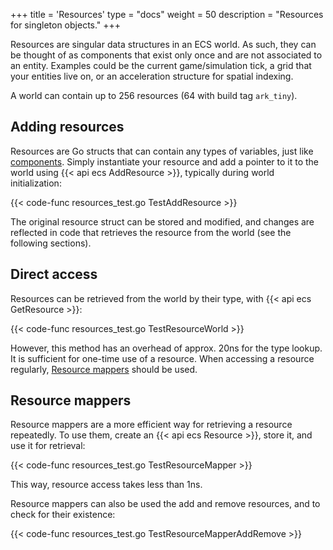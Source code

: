 +++
title = 'Resources'
type = "docs"
weight = 50
description = "Resources for singleton objects."
+++

Resources are singular data structures in an ECS world.
As such, they can be thought of as components that exist only once and are not associated to an entity.
Examples could be the current game/simulation tick, a grid that your entities live on,
or an acceleration structure for spatial indexing.

A world can contain up to 256 resources (64 with build tag `ark_tiny`).

## Adding resources

Resources are Go structs that can contain any types of variables, just like [components](../concepts/#components).
Simply instantiate your resource and add a pointer to it to the world using {{< api ecs AddResource >}},
typically during world initialization:

{{< code-func resources_test.go TestAddResource >}}

The original resource struct can be stored and modified,
and changes are reflected in code that retrieves the resource from the world (see the following sections).

## Direct access

Resources can be retrieved from the world by their type, with {{< api ecs GetResource >}}:

{{< code-func resources_test.go TestResourceWorld >}}

However, this method has an overhead of approx. 20ns for the type lookup.
It is sufficient for one-time use of a resource.
When accessing a resource regularly, [Resource mappers](#resource-mappers) should be used.

## Resource mappers

Resource mappers are a more efficient way for retrieving a resource repeatedly.
To use them, create an {{< api ecs Resource >}}, store it, and use it for retrieval:

{{< code-func resources_test.go TestResourceMapper >}}

This way, resource access takes less than 1ns.

Resource mappers can also be used the add and remove resources, and to check for their existence:

{{< code-func resources_test.go TestResourceMapperAddRemove >}}
